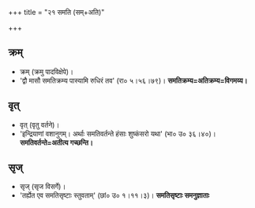 +++
title = "२१ समति (सम्+अति)"

+++

## क्रम्
- क्रम् (क्रमु पादविक्षेपे)।
- 'द्वौ मासौ समतिक्रम्य पास्यामि रुधिरं तव' (रा० ५।५६।७९)। **समतिक्रम्य=अतिक्रम्य=विगमय्य।**

## वृत्
- वृत् (वृतु वर्तने)।
- 'इन्द्रियाणां वशानुगम्। अर्थाः समतिवर्तन्ते हंसाः शुष्कंसरो यथा' (भा० उ० ३६।४०)। **समतिवर्तन्ते=अतीत्य गच्छन्ति।**

## सृज्
- सृज् (सृज विसर्गे)।
- 'तर्ह्येत एव समतिसृष्टाः स्तुवताम्' (छां० उ० १।११।३)। **समतिसृष्टाः समनुज्ञाताः**
